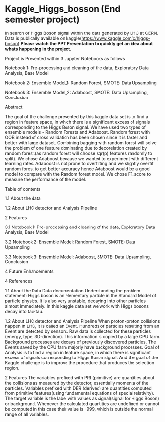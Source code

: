 # Kaggle_Higgs_bosson (End semester project)
In search of Higgs Boson signal within the data generated by LHC at CERN. Data is publically available on kaggle(https://www.kaggle.com/c/higgs-boson)
**Please watch the PPT Presentation to quickly get an idea about whats happening in the project.**

Project is Presented within 3 Jupyter Notebooks as follows 

Notebook 1: Pre-processing and cleaning of the data, Exploratory Data Analysis, Base Model

Notebook 2: Ensemble Model_1: Random Forest, SMOTE: Data Upsampling

Notebook 3: Ensemble Model_2: Adaboost, SMOTE: Data Upsampling, Conclusion



Abstract 

The goal of the challenge presented by this kaggle data set is to find a region in feature space, in which there is a significant excess of signals corresponding to the Higgs Boson signal. We have used two types of ensemble models - Random Forests and Adaboost. 
Random forest with OOB instead of cross validation has been chosen since it is faster and better with large dataset. Combining bagging with random forest will solve the problem of one feature dominating due to decorelation created by random forest.(as random forest will choose sqr(p) features randomly to split).
We chose Adaboost because we wanted to experiment with different learning rates. Adaboost is not prone to overfitting and we slightly overfit random forest to get better accuracy hence Adaboost would be a good model to compare with the Random forest model.
We chose F1_score to measure the performance of the model.


Table of contents

1.1 About the data

1.2 About LHC detector and Analysis Pipeline

2 Features

3.1 Notebook 1: Pre-processing and cleaning of the data, Exploratory Data Analysis, Base Model

3.2 Notebook 2: Ensemble Model: Random Forest, SMOTE: Data Upsampling

3.3 Notebook 3: Ensemble Model: Adaboost, SMOTE: Data Upsampling, Conclusion

4 Future Enhancements

4 References


1.1 About the Data
Data documentation 
Understanding the problem statement:
Higgs boson is an elementary particle in the Standard Model of particle physics.  It is also very unstable, decaying into other particles almost immediately.
In this kaggle data set we work with Higgs bosons decay into tau-tau. 

1.2 About LHC detector and Analysis Pipeline
When proton-proton collisions happen in LHC, it is called an Event.
Hundreds of particles resulting from an Event are detected by sensors. Raw data is collected for these particles (energy, type, 3D-direction). This information is copied by a large CPU farm. Background processes are decays of previously discovered particles. The Events saved by the CPU farm majorly have background processes.
Goal of Analysis is to find a region in feature space, in which there is significant excess of signals corresponding to Higgs Boson signal. And the goal of the Kaggle challenge is to improve the procedure that produces the selection region.

2 Features
The variables prefixed with PRI (primitive) are quantities about the collisions as measured by the detector, essentially momenta of the particles. Variables prefixed with DER (derived) are quantities computed from primitive features(using fundamental equations of special relativity). The target variable is the label with values as signal(signal for Higgs Boson) or background. 
Whenever the calculated quantities are undefined or cannot be computed in this case their value is -999, which is outside the normal range of all variables.
